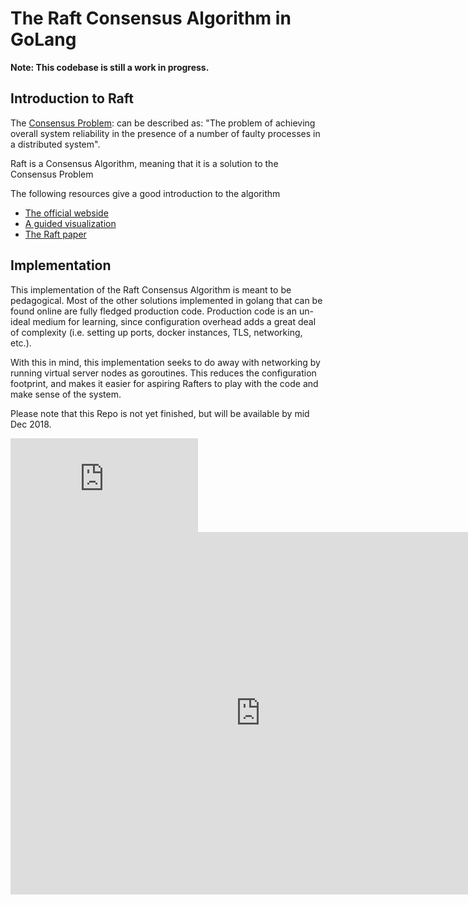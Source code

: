 # The Raft Consensus Algorithm in GoLang 

**Note: This codebase is still a work in progress.**


## Introduction to Raft
The [Consensus Problem](https://en.wikipedia.org/wiki/Consensus_(computer_science)): 
can be described as: "The problem of achieving overall system 
reliability in the presence of a number of faulty processes 
in a distributed system".

Raft is a Consensus Algorithm, meaning that it is a solution 
to the Consensus Problem 


The following resources give a good introduction to the algorithm
* [The official webside](https://raft.github.io/)
* [A guided visualization](http://thesecretlivesofdata.com/raft/)
* [The Raft paper](https://raft.github.io/raft.pdf)

## Implementation
This implementation of the Raft Consensus Algorithm is meant to 
be pedagogical. Most of the other solutions implemented in 
golang that can be found online are fully fledged production 
code.  Production code is an un-ideal medium for learning,
since configuration overhead adds a great deal of complexity 
(i.e. setting up ports, docker instances, TLS, networking, 
etc.).

With this in mind, this implementation seeks to do away with networking
by running virtual server nodes as goroutines. This reduces
the configuration footprint, and makes it easier for aspiring
Rafters to play with the code and make sense of the system.

Please note that this Repo is not yet finished, but will be
available by mid Dec 2018.

<embed src="https://github.com/ongardie/raftscope/blob/master/index.html">
<iframe src="https://github.com/ongardie/raftscope/blob/master/index.html" style="border: 0; width: 800px; height: 580px; margin-bottom: 20px"></iframe>
